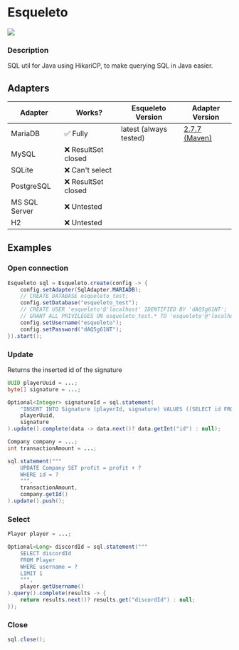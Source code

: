 # Esqueleto
![](https://img.shields.io/badge/Java-17-blue)

### Description
SQL util for Java using HikariCP, to make querying SQL in Java easier.


## Adapters

| **Adapter** | **Works?** | **Esqueleto Version** | **Adapter Version** |
|------------|------------|---------------------------|-------------------------|
| MariaDB       | ✅ Fully    | latest (always tested) | [2.7.7 (Maven)](https://mvnrepository.com/artifact/org.mariadb.jdbc/mariadb-java-client/2.7.7) |
| MySQL         | ❌ ResultSet closed     |                           |                         |
| SQLite        | ❌ Can't select    |                           |                         |
| PostgreSQL    | ❌ ResultSet closed    |                           |                         |
| MS SQL Server | ❌ Untested    |                           |                         |
| H2            | ❌ Untested    |                           |                         |

## Examples

### Open connection
```java
Esqueleto sql = Esqueleto.create(config -> {
    config.setAdapter(SqlAdapter.MARIADB);
    // CREATE DATABASE esqueleto_test;
    config.setDatabase("esqueleto_test");
    // CREATE USER 'esqueleto'@'localhost' IDENTIFIED BY 'dAQ5g61NT';
    // GRANT ALL PRIVILEGES ON esqueleto_test.* TO 'esqueleto'@'localhost';
    config.setUsername("esqueleto");
    config.setPassword("dAQ5g61NT");
}).start();
```
### Update
Returns the inserted id of the signature
```java
UUID playerUuid = ...;
byte[] signature = ...;

Optional<Integer> signatureId = sql.statement(
    "INSERT INTO Signature (playerId, signature) VALUES ((SELECT id FROM Player WHERE uniqueId = ?), ?)",
    playerUuid,
    signature
).update().complete(data -> data.next()? data.getInt("id") : null);
```

```java
Company company = ...;
int transactionAmount = ...;

sql.statement("""
    UPDATE Company SET profit = profit + ?
    WHERE id = ?
    """,
    transactionAmount,
    company.getId()
).update().push();
```
### Select
```java
Player player = ...;

Optional<Long> discordId = sql.statement("""
    SELECT discordId
    FROM Player
    WHERE username = ?
    LIMIT 1
    """,
    player.getUsername()
).query().complete(results -> {
    return results.next()? results.get("discordId") : null;
});
```
### Close
```java
sql.close();
```
